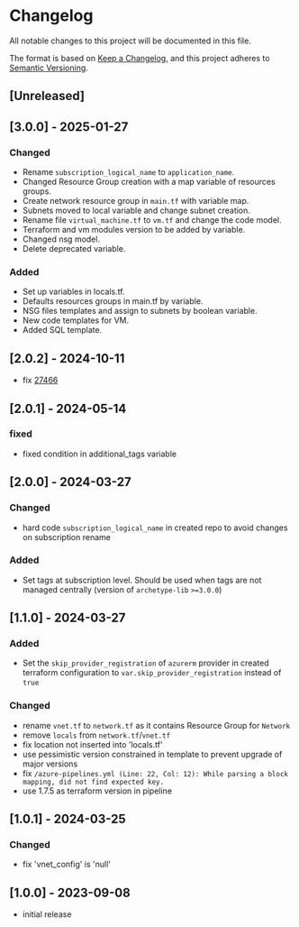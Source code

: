 # Changelog

All notable changes to this project will be documented in this file.

The format is based on [Keep a Changelog](https://keepachangelog.com/en/1.1.0/),
and this project adheres to [Semantic Versioning](https://semver.org/spec/v2.0.0.html).

## [Unreleased]

## [3.0.0] - 2025-01-27

### Changed

- Rename `subscription_logical_name` to `application_name`.
- Changed Resource Group creation with a map variable of resources groups.
- Create network resource group in `main.tf` with variable map.
- Subnets moved to local variable and change subnet creation.
- Rename file `virtual_machine.tf` to `vm.tf` and change the code model.
- Terraform and vm modules version to be added by variable.
- Changed nsg model.
- Delete deprecated variable.

### Added

- Set up variables in locals.tf.
- Defaults resources groups in main.tf by variable.
- NSG files templates and assign to subnets by boolean variable.
- New code templates for VM.
- Added SQL template.

## [2.0.2] - 2024-10-11

- fix [27466](https://github.com/hashicorp/terraform-provider-azurerm/issues/27466)

## [2.0.1] - 2024-05-14

### fixed

- fixed condition in additional_tags variable

## [2.0.0] - 2024-03-27

### Changed

- hard code `subscription_logical_name` in created repo to avoid changes on subscription rename

### Added

- Set tags at subscription level. Should be used when tags are not managed centrally (version of `archetype-lib` `>=3.0.0`)

## [1.1.0] - 2024-03-27

### Added

- Set the `skip_provider_registration` of `azurerm` provider in created terraform configuration to `var.skip_provider_registration` instead of `true`

### Changed

- rename `vnet.tf` to `network.tf` as it contains Resource Group for `Network`
- remove `locals` from `network.tf`/`vnet.tf`
- fix location not inserted into 'locals.tf'
- use pessimistic version constrained in template to prevent upgrade of major versions
- fix `/azure-pipelines.yml (Line: 22, Col: 12): While parsing a block mapping, did not find expected key.`
- use 1.7.5 as terraform version in pipeline

## [1.0.1] - 2024-03-25

### Changed

- fix 'vnet_config' is 'null'

## [1.0.0] - 2023-09-08

- initial release
